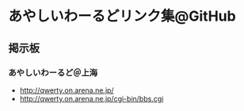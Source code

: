 # あやしいわーるどリンク集@GitHub

## 掲示板
### あやしいわーるど＠上海
- http://qwerty.on.arena.ne.jp/
- http://qwerty.on.arena.ne.jp/cgi-bin/bbs.cgi
